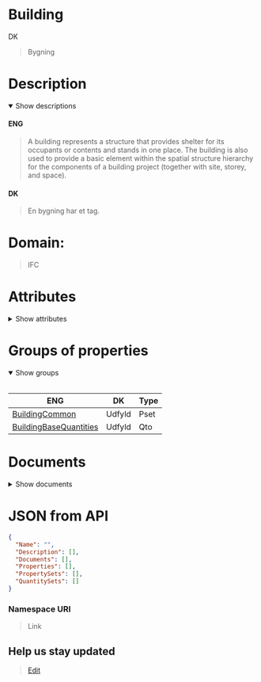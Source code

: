 # Building

DK

> Bygning

# Description

<details open markdown=1><summary markdown="span">Show descriptions</summary>

#### ENG

> A building represents a structure that provides shelter for its occupants or contents and stands in one place. The building is also used to provide a basic element within the spatial structure hierarchy for the components of a building project (together with site, storey, and space).

#### DK

> En bygning har et tag.

</details>

# Domain:

> IFC

# Attributes

<details markdown=1><summary markdown="span">Show attributes</summary>
<br>

| IFC - Standard                                                            |
| ------------------------------------------------------------------------- |
| [GlobalId](../../Properties/Administratively/GlobalId.md)                 |
| [Version](../../Properties/Administratively/Version.md)                   |
| [Name](../../Properties/Administratively/Name.md)                         |
| [Type](../../Properties/Administratively/Type.md)                         |
| [Description](../../Properties/Administratively/Description.md)           |
| [IsDecomposedBy](../../Properties/Administratively/IsDecomposedBy.md)     |
| [LongName](../../Properties/Administratively/LongName.md)                 |
| [ObjectType](../../Properties/Administratively/ObjectType.md)             |
| [Representation](../../Properties/Administratively/Representation.md)     |
| [CompositionType](../../Properties/Administratively/CompositionType.md)   |
| [ContainsElements](../../Properties/Administratively/ContainsElements.md) |
| [Decomposes](../../Properties/Administratively/Decomposes.md)             |

| IFC - OwnerHistory                                                                        |
| ----------------------------------------------------------------------------------------- |
| [ChangeAction](../../Properties/Administratively/ChangeAction.md)                         |
| [CreationDate](../../Properties/Administratively/CreationDate.md)                         |
| [LastModifiedDate](../../Properties/Administratively/LastModifiedDate.md)                 |
| [LastModifyingApplication](../../Properties/Administratively/LastModifyingApplication.md) |
| [LastModifyingUser](../../Properties/Administratively/LastModifyingUser.md)               |
| [OwningApplication](../../Properties/Administratively/OwningApplication.md)               |
| [OwningUser](../../Properties/Administratively/OwningUser.md)                             |
| [State](../../Properties/Administratively/State.md)                                       |

| KEID - Custom                                                       |
| ------------------------------------------------------------------- |
| [Id](../../Properties/Administratively/Id.md)                       |
| [ParentContext](../../Properties/Administratively/ParentContext.md) |
| [ParentProject](../../Properties/Administratively/ParentProject.md) |
| [IsActive](../../Properties/Administratively/IsActive.md)           |
| [Lat](../../Properties/Administratively/Lat.md)                     |
| [Lng](../../Properties/Administratively/Lng.md)                     |
| [Polygon](../../Properties/Administratively/Polygon.md)             |

</details>

# Groups of properties

<details open markdown=1><summary markdown="span">Show groups</summary>
<br>

| ENG                                                                       | DK     | Type |
| ------------------------------------------------------------------------- | ------ | ---- |
| [BuildingCommon](../../../PropertySets/BuildingCommon.md)                 | Udfyld | Pset |
| [BuildingBaseQuantities](../../../QuantitySets/BuildingBaseQuantities.md) | Udfyld | Qto  |

</details>

# Documents

<details markdown=1><summary markdown="span">Show documents</summary>
<br>

| ENG     | DK          | Type |
| ------- | ----------- | ---- |
| Missing | Energimærke | Pdf  |

</details>

# JSON from API

```json
{
  "Name": "",
  "Description": [],
  "Documents": [],
  "Properties": [],
  "PropertySets": [],
  "QuantitySets": []
}
```

### Namespace URI

> Link

## Help us stay updated

> [Edit](https://github.com/FMDatahub/DataDictionary/blob/main/Classes/Product/SpatialElement/Building.md)
